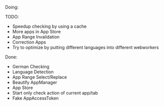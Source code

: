 Doing:

TODO:
* Speedup checking by using a cache
* More apps in App Store
* App Range Invalidation
* Correction Apps
* Try to optimize by putting different languages into different webworkers

Done:
* German Checking
* Language Detection
* App Range Select/Replace
* Beautify AppManager
* App Store
* Start only check action of current app/tab
* Fake AppAccessToken


